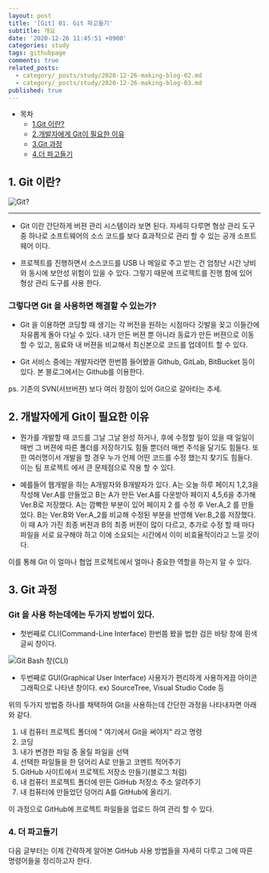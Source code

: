 ```yaml
---
layout: post
title: '[Git] 01. Git 파고들기'
subtitle: 개요
date: '2020-12-26 11:45:51 +0900'
categories: study
tags: githubpage
comments: true
related_posts:
  - category/_posts/study/2020-12-26-making-blog-02.md
  - category/_posts/study/2020-12-26-making-blog-03.md
published: true
---
```



- 목차
    - [1.Git 이란? ](#Git-이란?)
    - [2.개발자에게 Git이 필요한 이유](#2.개발자에게-Git이-필요한-이유)
    - [3.Git 과정](#3.Git-과정)
    - [4.더 파고들기](#4.더-파고들기)

## 1. Git 이란? 

![Git?]({{site.baseurl}}/_posts/study/git01.PNG)

---
- Git 이란 간단하게 버젼 관리 시스템이라 보면 된다. 
자세히 다루면 형상 관리 도구 중 하나로 소프트웨어의 소스 코드를 
보다 효과적으로 관리 할 수 있는 공개 소프트웨어 이다.

- 프로젝트를 진행하면서 소스코드를 USB 나 메일로 주고 받는 건 엄청난 시간 낭비와 동시에 보안성 위험이 있을 수 있다. 그렇기 때문에 
프로젝트를 진행 함에 있어 형상 관리 도구를 사용 한다. 

### 그렇다면 Git 을 사용하면 해결할 수 있는가? 
- Git 을 이용하면 코딩할 때 생기는 각 버전을 원하는 시점마다 깃발을 꽂고 이들간에 자유롭게 돌아 다닐 수 있다. 내가 만든 버젼 뿐 아니라
동료가 만든 버젼으로 이동할 수 있고, 동료와 내 버젼을 비교해서 최신본으로 코드를 업데이트 할 수 있다.

- Git 서비스 중에는 개발자라면 한번쯤 들어봤을 Github, GitLab, BitBucket 등이 있다. 본 블로그에서는 Github를 이용한다.

ps. 기존의 SVN(서브버젼) 보다 여러 장점이 있어 Git으로 갈아타는 추세.


## 2. 개발자에게 Git이 필요한 이유

- 뭔가를 개발할 때 코드를 그날 그날 완성 하거나, 후에 수정할 일이 있을 때 일일이 매번 그 버젼에 따른 폴더를 저장하기도 힘들 뿐더러 
매번 주석을 달기도 힘들다. 또한 여러명이서 개발을 할 경우 
누가 언제 어떤 코드를 수정 했는지 찾기도 힘들다. 이는 팀 프로젝트
에서 큰 문제점으로 작용 할 수 있다. 

- 예를들어 웹개발을 하는 A개발자와 B개발자가 있다. 
A는 오늘 하루 페이지 1,2,3을 작성해 Ver.A를 만들었고
B는 A가 만든 Ver.A를 다운받아 페이지 4,5,6을 추가해 Ver.B로 저장했다.
A는 깜빡한 부분이 있어 페이지 2 를 수정 후 Ver.A_2 를 만들었다.
B는 Ver.B와 Ver.A_2를 비교해 수정된 부분을 반영해 Ver.B_2를 저장했다.
이 때 A가 가진 최종 버젼과 B의 최종 버젼이 많이 다르고, 추가로 수정 할 때 마다 파일을 서로 요구해야 하고 이에 소요되는 시간에서 이미 비효율적이라고 느낄 것이다. 

이를 통해 Git 이 얼마나 협업 프로젝트에서 얼마나 중요한 역할을 하는지 알 수 있다. 



## 3. Git 과정  


### Git 을 사용 하는데에는 두가지 방법이 있다. 

- 첫번째로 CLI(Command-Line Interface) 
한번쯤 봤을 법한 검은 바탕 창에 흰색 글씨 창이다. 

![Git Bash 창(CLI)]({{site.baseurl}}/_posts/study/git02.PNG)

- 두번째로 GUI(Graphical User Interface) 
사용자가 편리하게 사용하게끔 아이콘 그래픽으로 나타낸 창이다.
ex) SourceTree, Visual Studio Code 등

위의 두가지 방법중 하나를 채택하여 Git을 사용하는데 간단한 과정을
나타내자면 아래와 같다. 

1. 내 컴퓨터 프로젝트 폴더에 " 여기에서 Git을 써야지" 라고 명령
2. 코딩
3. 내가 변경한 파일 중 올릴 파일을 선택
4. 선택한 파일들을 한 덩어리 A로 만들고 코멘트 적어주기
5. GitHub 사이트에서 프로젝트 저장소 만들기(블로그 처럼)
6. 내 컴퓨터 프로젝트 폴더에 만든 GitHub 저장소 주소 알려주기
7. 내 컴퓨터에 만들었던 덩어리 A를 GitHub에 올리기.

이 과정으로 GitHub에 프로젝트 파일들을 업로드 하여 관리 할 수 있다.


### 4. 더 파고들기

다음 글부터는 이제 간략하게 알아본 GitHub 사용 방법들을 자세히 다루고 그에 따른 명령어들을 정리하고자 한다. 

